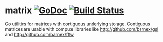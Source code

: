 # matrix [![GoDoc](https://godoc.org/github.com/barnex/matrix?status.svg)](https://godoc.org/github.com/barnex/matrix) [![Build Status](https://travis-ci.org/barnex/matrix.svg)](https://travis-ci.org/barnex/matrix)

Go utilities for matrices with contiguous underlying storage. 
Contiguous matrices are usable with compute libraries like
http://github.com/barnex/gsl and
http://github.com/barnex/fftw
